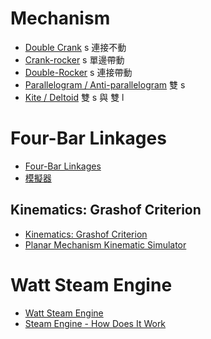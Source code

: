 # Mechanism
- [Double Crank](https://www.youtube.com/watch?v=m1eF0xGrYoU)
  s 連接不動
- [Crank-rocker](#)
  s 單邊帶動
- [Double-Rocker](#)
  s 連接帶動
- [Parallelogram / Anti-parallelogram](#)
  雙 s
- [Kite / Deltoid](#)
  雙 s 與 雙 l

# Four-Bar Linkages
- [Four-Bar Linkages](http://dynref.engr.illinois.edu/aml.html)
- [模擬器](http://dynref.engr.illinois.edu/aml.html#aml-sl)


## Kinematics: Grashof Criterion
- [Kinematics: Grashof Criterion](http://mechdesigner.support/index.htm?md-kinematics-grashoff-criterion.htm)
- [Planar Mechanism Kinematic Simulator](http://designengrlab.github.io/PMKS/)

# Watt Steam Engine
- [Watt Steam Engine](https://www.youtube.com/watch?v=6mNsPjHqxz4)
- [Steam Engine - How Does It Work](https://www.youtube.com/watch?v=fsXpaPSVasQ)
